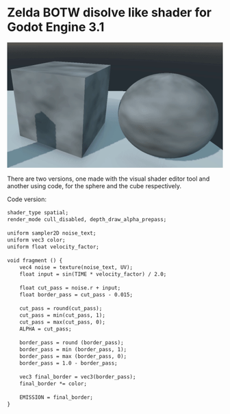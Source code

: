 # Zelda BOTW disolve like shader for Godot Engine 3.1

![](shader.gif)

There are two versions, one made with the visual shader editor tool and another using code, for the sphere and the cube respectively.

Code version:

```
shader_type spatial;
render_mode cull_disabled, depth_draw_alpha_prepass;

uniform sampler2D noise_text;
uniform vec3 color;
uniform float velocity_factor;

void fragment () {
	vec4 noise = texture(noise_text, UV);
	float input = sin(TIME * velocity_factor) / 2.0;
	
	float cut_pass = noise.r + input;	
	float border_pass = cut_pass - 0.015;
	
	cut_pass = round(cut_pass);
	cut_pass = min(cut_pass, 1);
	cut_pass = max(cut_pass, 0);
	ALPHA = cut_pass;
		
	border_pass = round (border_pass);
	border_pass = min (border_pass, 1);
	border_pass = max (border_pass, 0);
	border_pass = 1.0 - border_pass;
	
	vec3 final_border = vec3(border_pass); 
	final_border *= color;
		
	EMISSION = final_border;
}
```
